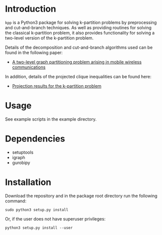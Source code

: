 # Introduction

`kpp` is a Python3 package for solving k-partition problems by preprocessing and cut-and-branch techniques.
As well as providing routines for solving the classical k-partition problem, it also provides functionality for solving a two-level version of the k-partition problem.

Details of the decomposition and cut-and-branch algorithms used can be found in the following paper:

- [A two-level graph partitioning problem arising in mobile wireless communications](https://link.springer.com/article/10.1007%2Fs10589-017-9967-9)

In addition, details of the projected clique inequalities can be found here:

- [Projection results for the k-partition problem](https://doi.org/10.1016/j.disopt.2017.08.001)

# Usage

See example scripts in the example directory.

# Dependencies

- setuptools
- igraph
- gurobipy

# Installation

Download the repository and in the package root directory run the following command:

`sudo python3 setup.py install`

Or, if the user does not have superuser privileges:

`python3 setup.py install --user`


